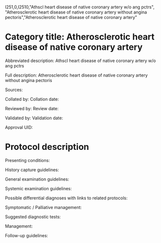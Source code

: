 I251,0,I2510,"Athscl heart disease of native coronary artery w/o ang pctrs", "Atherosclerotic heart disease of native coronary artery without angina pectoris","Atherosclerotic heart disease of native coronary artery"
# Category title: Atherosclerotic heart disease of native coronary artery

Abbreviated description: Athscl heart disease of native coronary artery w/o ang pctrs

Full description: Atherosclerotic heart disease of native coronary artery without angina pectoris

Sources:

Collated by:
Collation date:

Reviewed by:
Review date:

Validated by:
Validation date:

Approval UID:

# Protocol description

Presenting conditions:

History capture guidelines:

General examination guidelines:

Systemic examination guidelines:

Possible differential diagnoses with links to related protocols:

Symptomatic / Palliative management:

Suggested diagnostic tests:

Management:

Follow-up guidelines:
